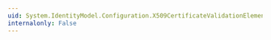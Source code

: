 ```yaml
---
uid: System.IdentityModel.Configuration.X509CertificateValidationElement.CertificateValidator
internalonly: False
---
```

